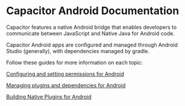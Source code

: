 # Capacitor Android Documentation

Capacitor features a native Android bridge that enables developers to communicate between JavaScript and Native Java for Android code.

Capacitor Android apps are configured and managed through Android Studio (generally), with dependencies managed by gradle.

Follow these guides for more information on each topic:

[Configuring and setting permissions for Android](./configuration.html)

[Managing plugins and dependencies for Android](./managing-dependencies.html)

[Building Native Plugins for Android](./plugins.html)
